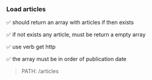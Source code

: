 ### Load articles

✅ should return an array with articles if then exists

✅ if not exists any article, must be return a empty array

✅ use verb get http

✅ the array must be in order of publication date

> PATH: /articles